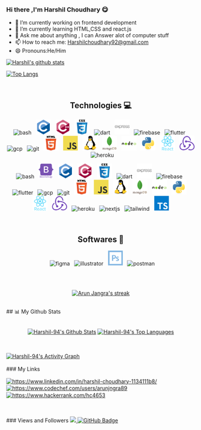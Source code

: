 ### Hi there ,I'm Harshil Choudhary 😋


- 🔭 I’m currently working on frontend development
- 🌱 I’m currently learning HTML,CSS and react.js
- 💬 Ask me about anything , I can Answer alot of computer stuff
- 📫 How to reach me: Harshilchoudhary92@gmail.com
- 😄 Pronouns:He/Him

[![Harshil's github stats](https://github-readme-stats.vercel.app/api?username=harshil-94&count_private=true&show_icons=true&theme=radical&hide_rank=false)](https://github.com/anuraghazra/github-readme-stats)

[![Top Langs](https://github-readme-stats.vercel.app/api/top-langs/?username=harshil-94)](https://github.com/anuraghazra/github-readme-stats)


</br>
<h2 align="center">Technologies 💻</h2>
<p align="center"> <img src="https://www.vectorlogo.zone/logos/gnu_bash/gnu_bash-icon.svg" alt="bash" width="40" height="40"/> &nbsp;   <img src="https://raw.githubusercontent.com/devicons/devicon/master/icons/c/c-original.svg" alt="c" width="40" height="40"/> &nbsp; <img src="https://raw.githubusercontent.com/devicons/devicon/master/icons/cplusplus/cplusplus-original.svg" alt="cplusplus" width="40" height="40"/> &nbsp;  <img src="https://raw.githubusercontent.com/devicons/devicon/master/icons/css3/css3-original-wordmark.svg" alt="css3" width="40" height="40"/> &nbsp; <img src="https://www.vectorlogo.zone/logos/dartlang/dartlang-icon.svg" alt="dart" width="40" height="40"/> &nbsp; <img src="https://raw.githubusercontent.com/devicons/devicon/master/icons/express/express-original-wordmark.svg" alt="express" width="40" height="40"/> &nbsp; <img src="https://www.vectorlogo.zone/logos/firebase/firebase-icon.svg" alt="firebase" width="40" height="40"/> &nbsp;  <img src="https://www.vectorlogo.zone/logos/flutterio/flutterio-icon.svg" alt="flutter" width="40" height="40"/> &nbsp;  <img src="https://www.vectorlogo.zone/logos/google_cloud/google_cloud-icon.svg" alt="gcp" width="40" height="40"/> &nbsp;  <img src="https://www.vectorlogo.zone/logos/git-scm/git-scm-icon.svg" alt="git" width="40" height="40"/> &nbsp;  <img src="https://raw.githubusercontent.com/devicons/devicon/master/icons/html5/html5-original-wordmark.svg" alt="html5" width="40" height="40"/> &nbsp; <img src="https://raw.githubusercontent.com/devicons/devicon/master/icons/javascript/javascript-original.svg" alt="javascript" width="40" height="40"/> &nbsp;  <img src="https://raw.githubusercontent.com/devicons/devicon/master/icons/linux/linux-original.svg" alt="linux" width="40" height="40"/> &nbsp; <img src="https://raw.githubusercontent.com/devicons/devicon/master/icons/mongodb/mongodb-original-wordmark.svg" alt="mongodb" width="40" height="40"/> &nbsp; <img src="https://raw.githubusercontent.com/devicons/devicon/master/icons/nodejs/nodejs-original-wordmark.svg" alt="nodejs" width="40" height="40"/> &nbsp; <img src="https://raw.githubusercontent.com/devicons/devicon/master/icons/python/python-original.svg" alt="python" width="40" height="40"/> &nbsp;  <img src="https://raw.githubusercontent.com/devicons/devicon/master/icons/react/react-original-wordmark.svg" alt="react" width="40" height="40"/> &nbsp;  <img src="https://raw.githubusercontent.com/devicons/devicon/master/icons/redux/redux-original.svg" alt="redux" width="40" height="40"/> &nbsp; <img src="https://www.vectorlogo.zone/logos/heroku/heroku-icon.svg" alt="heroku" width="40" height="40"/>  </p>
<p align="center"> <img src="https://www.vectorlogo.zone/logos/gnu_bash/gnu_bash-icon.svg" alt="bash" width="40" height="40"/> &nbsp; <img src="https://raw.githubusercontent.com/devicons/devicon/master/icons/bootstrap/bootstrap-plain-wordmark.svg" alt="bootstrap" width="40" height="40"/> &nbsp;  <img src="https://raw.githubusercontent.com/devicons/devicon/master/icons/c/c-original.svg" alt="c" width="40" height="40"/> &nbsp; <img src="https://raw.githubusercontent.com/devicons/devicon/master/icons/cplusplus/cplusplus-original.svg" alt="cplusplus" width="40" height="40"/> &nbsp;  <img src="https://raw.githubusercontent.com/devicons/devicon/master/icons/css3/css3-original-wordmark.svg" alt="css3" width="40" height="40"/> &nbsp; <img src="https://www.vectorlogo.zone/logos/dartlang/dartlang-icon.svg" alt="dart" width="40" height="40"/> &nbsp; <img src="https://raw.githubusercontent.com/devicons/devicon/master/icons/express/express-original-wordmark.svg" alt="express" width="40" height="40"/> &nbsp; <img src="https://www.vectorlogo.zone/logos/firebase/firebase-icon.svg" alt="firebase" width="40" height="40"/> &nbsp;  <img src="https://www.vectorlogo.zone/logos/flutterio/flutterio-icon.svg" alt="flutter" width="40" height="40"/> &nbsp;  <img src="https://www.vectorlogo.zone/logos/google_cloud/google_cloud-icon.svg" alt="gcp" width="40" height="40"/> &nbsp;  <img src="https://www.vectorlogo.zone/logos/git-scm/git-scm-icon.svg" alt="git" width="40" height="40"/> &nbsp;  <img src="https://raw.githubusercontent.com/devicons/devicon/master/icons/html5/html5-original-wordmark.svg" alt="html5" width="40" height="40"/> &nbsp; <img src="https://raw.githubusercontent.com/devicons/devicon/master/icons/javascript/javascript-original.svg" alt="javascript" width="40" height="40"/> &nbsp;  <img src="https://raw.githubusercontent.com/devicons/devicon/master/icons/linux/linux-original.svg" alt="linux" width="40" height="40"/> &nbsp; <img src="https://raw.githubusercontent.com/devicons/devicon/master/icons/mongodb/mongodb-original-wordmark.svg" alt="mongodb" width="40" height="40"/> &nbsp; <img src="https://raw.githubusercontent.com/devicons/devicon/master/icons/nodejs/nodejs-original-wordmark.svg" alt="nodejs" width="40" height="40"/> &nbsp; <img src="https://raw.githubusercontent.com/devicons/devicon/master/icons/python/python-original.svg" alt="python" width="40" height="40"/> &nbsp;  <img src="https://raw.githubusercontent.com/devicons/devicon/master/icons/react/react-original-wordmark.svg" alt="react" width="40" height="40"/> &nbsp;  <img src="https://raw.githubusercontent.com/devicons/devicon/master/icons/redux/redux-original.svg" alt="redux" width="40" height="40"/> &nbsp; <img src="https://www.vectorlogo.zone/logos/heroku/heroku-icon.svg" alt="heroku" width="40" height="40"/> &nbsp; <img src="https://cdn.worldvectorlogo.com/logos/nextjs-2.svg" alt="nextjs" width="40" height="40"/> &nbsp; <img src="https://www.vectorlogo.zone/logos/tailwindcss/tailwindcss-icon.svg" alt="tailwind" width="40" height="40"/> &nbsp; <img src="https://raw.githubusercontent.com/devicons/devicon/master/icons/typescript/typescript-original.svg" alt="typescript" width="40" height="40"/> </p>
</br>
<h2 align="center">Softwares 📱</h2>
<p align="center"> &nbsp; <img src="https://www.vectorlogo.zone/logos/figma/figma-icon.svg" alt="figma" width="40" height="40"/> &nbsp; <img src="https://www.vectorlogo.zone/logos/adobe_illustrator/adobe_illustrator-icon.svg" alt="illustrator" width="40" height="40"/> &nbsp;  <img src="https://raw.githubusercontent.com/devicons/devicon/master/icons/photoshop/photoshop-line.svg" alt="photoshop" width="40" height="40"/> &nbsp; <img src="https://www.vectorlogo.zone/logos/getpostman/getpostman-icon.svg" alt="postman" width="40" height="40"/>  </p>
</br>
</br>
<p align="center">
    <a href="https://github.com/SubhamRaoniar28/github-readme-streak-stats">
        <img title="🔥 Get streak stats for your profile at git.io/streak-stats" alt="Arun Jangra's streak" src="https://github-readme-streak-stats.herokuapp.com/?user=Arun89-crypto&theme=black-ice&hide_border=true&stroke=0000&background=060A0CD0"/>
    </a>
</p>
</br>
## 📊 My Github Stats
<p align="center">
  <br/>
    <a href="https://github.com/Harshil-94/github-readme-stats"><img alt="Harshil-94's Github Stats" src="https://github-readme-stats.vercel.app/api?username=Harshil-94&show_icons=true&count_private=true&theme=react&hide_border=true&bg_color=0D1117" /></a>
  <a href="https://github.com/Arun89-crypto/github-readme-stats"><img alt="Harshil-94's Top Languages" src="https://github-readme-stats.vercel.app/api/top-langs/?username=Harshil-94&langs_count=8&count_private=true&layout=compact&theme=react&hide_border=true&bg_color=0D1117" /></a>
  <br/>
  </p>
<br/>
<br/>
<a href="https://github.com/Harshil-94/github-readme-activity-graph"><img alt="Harshil-94's Activity Graph" src="https://activity-graph.herokuapp.com/graph?username=Harshil-94&bg_color=0D1117&color=5BCDEC&line=5BCDEC&point=FFFFFF&hide_border=true" /></a>
<br/>
<br/>
### My Links
<p align="left">
<a href="https://www.linkedin.com/in/harshil-choudhary-1134111b8/" target="blank"><img align="center" src="https://raw.githubusercontent.com/rahuldkjain/github-profile-readme-generator/master/src/images/icons/Social/linked-in-alt.svg" alt="https://www.linkedin.com/in/harshil-choudhary-1134111b8/" height="30" width="40" /></a>
<a href="https://www.freecodecamp.org/Nightwolf94" target="blank"><img align="center" src="https://encrypted-tbn0.gstatic.com/images?q=tbn:ANd9GcQqOgb52FLzPvo0nFrXUw3bJzL1bl-RCqXGbvKsKwpXxbE2GcWwFLV-AXaWZGtX3zC_vL8&usqp=CAU" alt="https://www.codechef.com/users/arunjngra89" height="30" width="40" /></a>
<a href="https://www.hackerrank.com/hc4653" target="blank"><img align="center" src="https://raw.githubusercontent.com/rahuldkjain/github-profile-readme-generator/master/src/images/icons/Social/hackerrank.svg" alt="https://www.hackerrank.com/hc4653" height="30" width="40" /></a>
<!-- <a href="https://auth.geeksforgeeks.org/user/https://auth.geeksforgeeks.org/user/username/practice/" target="blank"><img align="center" src="https://raw.githubusercontent.com/rahuldkjain/github-profile-readme-generator/master/src/images/icons/Social/geeks-for-geeks.svg" alt="https://auth.geeksforgeeks.org/user/username/practice/" height="30" width="40" /></a> -->
</p>
<br/>
<br/>
### Views and Followers
<a href="https://github.com/Meghna-DAS/github-profile-views-counter">
    <img src="https://komarev.com/ghpvc/?username=Harshil-94">
</a>
<a href="https://github.com/Harshil-94?tab=followers"><img src="https://img.shields.io/github/followers/Harshil-94?label=Followers&style=social" alt="GitHub Badge"></a>
